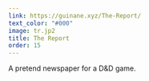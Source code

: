 ```yaml
---
link: https://guinane.xyz/The-Report/
text_color: "#000"
image: tr.jp2 
title: The Report
order: 15
---
```

A pretend newspaper for a D&amp;D game.
